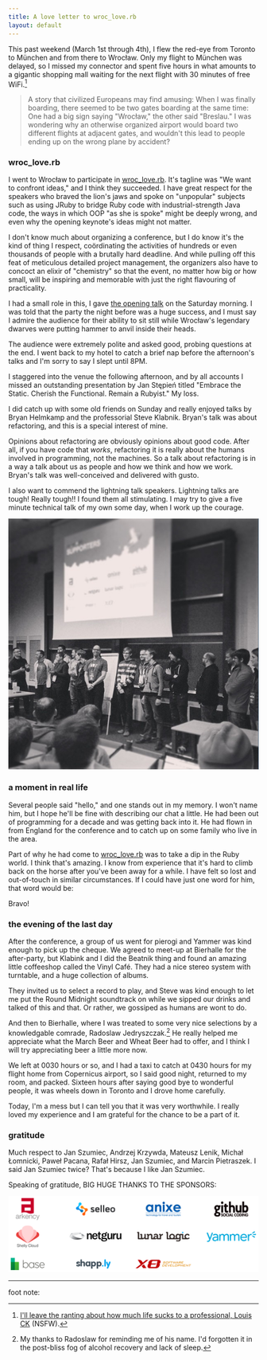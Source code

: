 ```yaml
---
title: A love letter to wroc_love.rb
layout: default
---
```


This past weekend (March 1st through 4th), I flew the red-eye from Toronto to München and from there to Wrocław. Only my flight to München was delayed, so I missed my connector and spent five hours in what amounts to a gigantic shopping mall waiting for the next flight with 30 minutes of free WiFi.[^rant]

[^rant]: [I'll leave the ranting about how much life sucks to a professional, Louis CK](http://youtu.be/KpUNA2nutbk) (NSFW).

> A story that civilized Europeans may find amusing: When I was finally boarding, there seemed to be two gates boarding at the same time: One had a big sign saying "Wrocław," the other said "Breslau." I was wondering why an otherwise organized airport would board two different flights at adjacent gates, and wouldn't this lead to people ending up on the wrong plane by accident?

### wroc_love.rb

I went to Wrocław to participate in [wroc_love.rb]. It's tagline was "We want to confront ideas," and I think they succeeded. I have great respect for the speakers who braved the lion's jaws and spoke on "unpopular" subjects such as using JRuby to bridge Ruby code with industrial-strength Java code, the ways in which OOP "as she is spoke" might be deeply wrong, and even why the opening keynote's ideas might not matter.

[wroc_love.rb]: http://wrocloverb.com

I don't know much about organizing a conference, but I do know it's the kind of thing I respect, coördinating the activities of hundreds or even thousands of people with a brutally hard deadline. And while pulling off this feat of meticulous detailed project management, the organizers also have to concoct an elixir of "chemistry" so that the event, no matter how big or how small, will be inspiring and memorable with just the right flavouring of practicality.

I had a small role in this, I gave [the opening talk](/2013/03/02/the-not-so-big-keynote.html) on the Saturday morning. I was told that the party the night before was a huge success, and I must say I admire the audience for their ability to sit still while Wrocław's legendary dwarves were putting hammer to anvil inside their heads.

The audience were extremely polite and asked good, probing questions at the end. I went back to my hotel to catch a brief nap before the afternoon's talks and I'm sorry to say I slept until 8PM.

I staggered into the venue the following afternoon, and by all accounts I missed an outstanding presentation by Jan Stępień titled "Embrace the Static. Cherish the Functional. Remain a Rubyist." My loss.

I did catch up with some old friends on Sunday and really enjoyed talks by Bryan Helmkamp and the professorial Steve Klabnik. Bryan's talk was about refactoring, and this is a special interest of mine.

Opinions about refactoring are obviously opinions about good code. After all, if you have code that *works*, refactoring it is really about the humans involved in programming, not the machines. So a talk about refactoring is in a way a talk about us as people and how we think and how we work. Bryan's talk was well-conceived and delivered with gusto.

I also want to commend the lightning talk speakers. Lightning talks are tough! Really tough!! I found them all stimulating. I may try to give a five minute technical talk of my own some day, when I work up the courage.

![](/assets/images/wrocloverbspeakers.png)

### a moment in real life

Several people said "hello," and one stands out in my memory. I won't name him, but I hope he'll be fine with describing our chat a little. He had been out of programming for a decade and was getting back into it. He had flown in from England for the conference and to catch up on some family who live in the area.

Part of why he had come to [wroc_love.rb] was to take a dip in the Ruby world. I think that's  amazing. I know from experience that it's hard to climb back on the horse after you've been away for a while. I have felt so lost and out-of-touch in similar circumstances. If I could have just one word for him, that word would be:

Bravo!

### the evening of the last day

After the conference, a group of us went for pierogi and Yammer was kind enough to pick up the cheque. We agreed to meet-up at Bierhalle for the after-party, but Klabink and I did the Beatnik thing and found an amazing little coffeeshop called the Vinyl Café. They had a nice stereo system with turntable, and a huge collection of albums.

They invited us to select a record to play, and Steve was kind enough to let me put the Round Midnight soundtrack on while we sipped our drinks and talked of this and that. Or rather, we gossiped as humans are wont to do.

And then to Bierhalle, where I was treated to some very nice selections by a knowledgable comrade, Radoslaw Jedryszczak.[^radowslaw] He really helped me appreciate what the March Beer and Wheat Beer had to offer, and I think I will try appreciating beer a little more now.

[^radowslaw]: My thanks to Radoslaw for reminding me of his name. I'd forgotten it in the post-bliss fog of alcohol recovery and lack of sleep.

We left at 0030 hours or so, and I had a taxi to catch at 0430 hours for my flight home from Copernicus airport, so I said good night, returned to my room, and packed. Sixteen hours after saying good bye to wonderful people, it was wheels down in Toronto and I drove home carefully.

Today, I'm a mess but I can tell you that it was very worthwhile. I really loved my experience and I am grateful for the chance to be a part of it.

### gratitude

Much respect to Jan Szumiec, Andrzej Krzywda, Mateusz Lenik, Michał Łomnicki, Paweł Pacana, Rafał Hirsz, Jan Szumiec, and Marcin Pietraszek. I said Jan Szumiec twice? That's because I like Jan Szumiec.

Speaking of gratitude, BIG HUGE THANKS TO THE SPONSORS:

![](/assets/images/wrocloverbsponsors.png)

---

foot note: